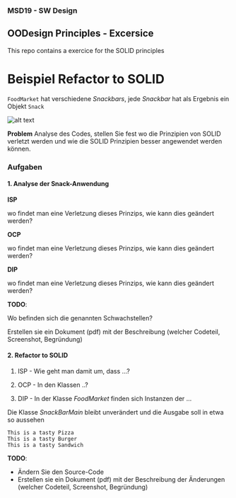 ### MSD19 - SW Design 

## OODesign Principles - Excersice 

This repo contains a exercice for the SOLID principles

# Beispiel Refactor to SOLID

```FoodMarket``` hat verschiedene *Snackbars*, jede *Snackbar* hat als Ergebnis ein Objekt ```Snack```

![alt text](snacks_uml.png "uml diagram")



**Problem** 
Analyse des Codes, stellen Sie fest wo die Prinzipien von SOLID verletzt werden und wie die SOLID Prinzipien besser angewendet werden können.

### Aufgaben 


#### 1. Analyse der Snack-Anwendung


**ISP**

wo findet man eine Verletzung dieses Prinzips, wie kann dies geändert werden?

**OCP**

wo findet man eine Verletzung dieses Prinzips, wie kann dies geändert werden?

**DIP**

wo findet man eine Verletzung dieses Prinzips, wie kann dies geändert werden?


**TODO**:

Wo befinden sich die genannten Schwachstellen?

Erstellen sie ein Dokument (pdf) mit der Beschreibung (welcher Codeteil, Screenshot, Begründung)    



    	
####  2. Refactor to SOLID

1. ISP - Wie geht man damit um, dass ...?
  
2. OCP - In den Klassen ..?
	
3. DIP - In der Klasse *FoodMarket* finden sich Instanzen der ...

Die Klasse *SnackBarMain* bleibt unverändert und die Ausgabe soll in etwa so aussehen

    This is a tasty Pizza
    This is a tasty Burger
    This is a tasty Sandwich 
    

**TODO**:

- Ändern Sie den Source-Code 
- Erstellen sie ein Dokument (pdf) mit der Beschreibung der Änderungen (welcher Codeteil, Screenshot, Begründung)    

